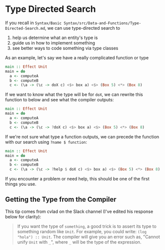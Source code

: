 # Type Directed Search

If you recall in `Syntax/Basic Syntax/src/Data-and-Functions/Type-Directed-Search.md`, we can use type-directed search to
1. help us determine what an entity's type is
2. guide us in how to implement something
3. see better ways to code something via type classes

As an example, let's say we have a really complicated function or type
```purescript
main :: Effect Unit
main = do
  a <- computeA
  b <- computeB
  c <- (\a -> (\c -> doX c) <$> box a) <$> (Box 5) <*> (Box 8)
```
If we want to know what the type will be for `doX`, we can rewrite this function to below and see what the compiler outputs:
```purescript
main :: Effect Unit
main = do
  a <- computeA
  b <- computeB
  c <- (\a -> (\c -> ?doX c) <$> box a) <$> (Box 5) <*> (Box 8)
```
If we're not sure what type a function outputs, we can precede the function with our search using `?name $ function`:
```purescript
main :: Effect Unit
main = do
  a <- computeA
  b <- computeB
  c <- (\a -> (\c -> ?help $ doX c) <$> box a) <$> (Box 5) <*> (Box 8)
```

If you encounter a problem or need help, this should be one of the first things you use.

## Getting the Type from the Compiler

This tip comes from cvlad on the Slack channel (I've edited his response below for clarity):
> If you want the type of `something`, a good trick is to assert its type to something random like `Unit`. For example, you could write: `(log "hola") :: Unit`. The compiler will give you an error such as, "Cannot unify `Unit` with `_`", where `_` will be the type of the expression.
